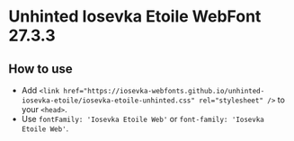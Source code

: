 # Unhinted Iosevka Etoile WebFont 27.3.3

## How to use

- Add `<link href="https://iosevka-webfonts.github.io/unhinted-iosevka-etoile/iosevka-etoile-unhinted.css" rel="stylesheet" />` to your `<head>`.
- Use `fontFamily: 'Iosevka Etoile Web'` or `font-family: 'Iosevka Etoile Web'`.
